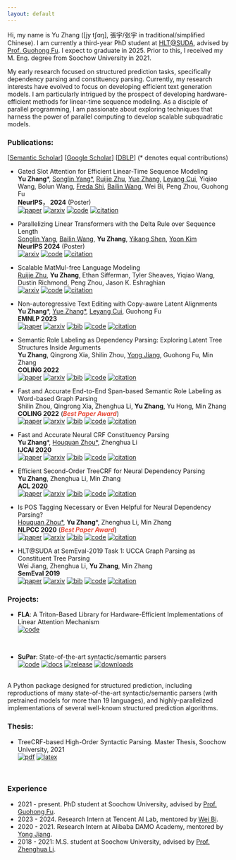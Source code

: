 ```yaml
---
layout: default
---
```


Hi, my name is Yu Zhang ([jy tʃɑŋ], 張宇/张宇 in traditional/simplified Chinese).
I am currently a third-year PhD student at [HLT@SUDA](http://hlt.suda.edu.cn), advised by [Prof. Guohong Fu](http://web.suda.edu.cn/ghfu/).
I expect to graduate in 2025. 
Prior to this, I received my M. Eng. degree from Soochow University in 2021.
  
My early research focused on structured prediction tasks, specifically dependency parsing and constituency parsing. 
Currently, my research interests have evolved to focus on developing efficient text generation models. 
I am particularly intrigued by the prospect of developing hardware-efficient methods for linear-time sequence modeling. 
As a disciple of parallel programming, I am passionate about exploring techniques that harness the power of parallel computing to develop scalable subquadratic models.

### Publications:

[[Semantic Scholar](https://www.semanticscholar.org/author/Yu-Zhang/49890808)] [[Google Scholar](https://scholar.google.com/citations?user=y3JK-1oAAAAJ)] [[DBLP](https://dblp.org/pid/50/671-92.html)] (\* denotes equal contributions)

* Gated Slot Attention for Efficient Linear-Time Sequence Modeling <br>
**Yu Zhang**\*, [Songlin Yang\*](https://sustcsonglin.github.io), [Ruijie Zhu](https://ruijie-zhu.github.io), [Yue Zhang](https://hillzhang1999.github.io), [Leyang Cui](https://nealcly.github.io), Yiqiao Wang, Bolun Wang, [Freda Shi](https://home.ttic.edu/~freda), [Bailin Wang](https://berlino.github.io/), Wei Bi, Peng Zhou, Guohong Fu<br>
**NeurIPS， 2024** (Poster) <br>
[![paper](https://img.shields.io/badge/paper-d6d6d6.svg?style=flat-square)](https://yzhang.site/assets/pubs/gsa.pdf)
[![arxiv](https://img.shields.io/badge/arxiv-d6d6d6.svg?style=flat-square)](https://arxiv.org/abs/2409.07146)
[![code](https://img.shields.io/badge/code-d6d6d6.svg?style=flat-square&logo=github)](https://github.com/sustcsonglin/flash-linear-attention)
[![citation](https://img.shields.io/badge/dynamic/json?label=citation&query=citationCount&url=https%3A%2F%2Fapi.semanticscholar.org%2Fgraph%2Fv1%2Fpaper%2F3d3b13ae755b87aa1425e2294263186bc8723740%3Ffields%3DcitationCount&color=d6d6d6&style=flat-square&logo=semanticscholar)](https://www.semanticscholar.org/paper/Gated-Slot-Attention-for-Efficient-Linear-Time-Zhang-Yang/3d3b13ae755b87aa1425e2294263186bc8723740)

* Parallelizing Linear Transformers with the Delta Rule over Sequence Length <br>
[Songlin Yang](https://sustcsonglin.github.io), [Bailin Wang](https://berlino.github.io), **Yu Zhang**, [Yikang Shen](https://mitibmwatsonailab.mit.edu/people/yikang-shen), [Yoon Kim](https://people.csail.mit.edu/yoonkim) <br>
**NeurIPS 2024** (Poster) <br>
[![arxiv](https://img.shields.io/badge/arxiv-d6d6d6.svg?style=flat-square)](https://arxiv.org/abs/2406.06484)
[![code](https://img.shields.io/badge/code-d6d6d6.svg?style=flat-square&logo=github)](https://github.com/sustcsonglin/flash-linear-attention)
[![citation](https://img.shields.io/badge/dynamic/json?label=citation&query=citationCount&url=https%3A%2F%2Fapi.semanticscholar.org%2Fgraph%2Fv1%2Fpaper%2Fd3d1acfe37fe8d98e06dcf63b6e6dbe90cca061d%3Ffields%3DcitationCount&color=d6d6d6&style=flat-square&logo=semanticscholar)](https://www.semanticscholar.org/paper/Parallelizing-Linear-Transformers-with-the-Delta-Yang-Wang/d3d1acfe37fe8d98e06dcf63b6e6dbe90cca061d)

* Scalable MatMul-free Language Modeling <br>
[Ruijie Zhu](https://ruijie-zhu.github.io), **Yu Zhang**, Ethan Sifferman, Tyler Sheaves, Yiqiao Wang, Dustin Richmond, Peng Zhou, Jason K. Eshraghian <br>
[![arxiv](https://img.shields.io/badge/arxiv-d6d6d6.svg?style=flat-square)](https://arxiv.org/abs/2406.02528)
[![code](https://img.shields.io/badge/code-d6d6d6.svg?style=flat-square&logo=github)](https://github.com/ridgerchu/matmulfreellm/)
[![citation](https://img.shields.io/badge/dynamic/json?label=citation&query=citationCount&url=https%3A%2F%2Fapi.semanticscholar.org%2Fgraph%2Fv1%2Fpaper%2F401c4147375b016d4758cf2dd859232a8271fdcd%3Ffields%3DcitationCount&color=d6d6d6&style=flat-square&logo=semanticscholar)](https://www.semanticscholar.org/paper/Scalable-MatMul-free-Language-Modeling-Zhu-Zhang/401c4147375b016d4758cf2dd859232a8271fdcd)

* Non-autoregressive Text Editing with Copy-aware Latent Alignments <br>
**Yu Zhang**\*, [Yue Zhang\*](https://hillzhang1999.github.io), [Leyang Cui](https://nealcly.github.io), Guohong Fu <br>
**EMNLP 2023** <br>
[![paper](https://img.shields.io/badge/paper-d6d6d6.svg?style=flat-square)](https://yzhang.site/assets/pubs/emnlp/2023/ctc.pdf)
[![arxiv](https://img.shields.io/badge/arxiv-d6d6d6.svg?style=flat-square)](https://arxiv.org/abs/2310.07821)
[![bib](https://img.shields.io/badge/bib-d6d6d6.svg?style=flat-square)](https://yzhang.site/assets/pubs/emnlp/2023/ctc.bib)
[![code](https://img.shields.io/badge/code-d6d6d6.svg?style=flat-square&logo=github)](https://github.com/yzhangcs/ctc-copy)
[![citation](https://img.shields.io/badge/dynamic/json?label=citation&query=citationCount&url=https%3A%2F%2Fapi.semanticscholar.org%2Fgraph%2Fv1%2Fpaper%2F116277fd27c97d50bba2d8023d3c590c1ea8187b%3Ffields%3DcitationCount&color=d6d6d6&style=flat-square&logo=semanticscholar)](https://www.semanticscholar.org/paper/Non-autoregressive-Text-Editing-with-Copy-aware-Zhang-Zhang/116277fd27c97d50bba2d8023d3c590c1ea8187b)

* Semantic Role Labeling as Dependency Parsing: Exploring Latent Tree Structures Inside Arguments <br>
**Yu Zhang**, Qingrong Xia, Shilin Zhou, [Yong Jiang](https://jiangyong.site), Guohong Fu, Min Zhang <br>
**COLING 2022** <br>
[![paper](https://img.shields.io/badge/paper-d6d6d6.svg?style=flat-square)](https://yzhang.site/assets/pubs/coling/2022/crfsrl.pdf)
[![arxiv](https://img.shields.io/badge/arxiv-d6d6d6.svg?style=flat-square)](https://arxiv.org/abs/2110.06865)
[![bib](https://img.shields.io/badge/bib-d6d6d6.svg?style=flat-square)](https://yzhang.site/assets/pubs/coling/2022/crfsrl.bib)
[![code](https://img.shields.io/badge/code-d6d6d6.svg?style=flat-square&logo=github)](https://github.com/yzhangcs/crfsrl)
[![citation](https://img.shields.io/badge/dynamic/json?label=citation&query=citationCount&url=https%3A%2F%2Fapi.semanticscholar.org%2Fgraph%2Fv1%2Fpaper%2F64332d61dfef5ac685500a238b8a79d75152c164%3Ffields%3DcitationCount&color=d6d6d6&style=flat-square&logo=semanticscholar)](https://www.semanticscholar.org/paper/Semantic-Role-Labeling-as-Dependency-Parsing%3A-Tree-Zhang-Xia/64332d61dfef5ac685500a238b8a79d75152c164)

* Fast and Accurate End-to-End Span-based Semantic Role Labeling as Word-based Graph Parsing <br>
Shilin Zhou, Qingrong Xia, Zhenghua Li, **Yu Zhang**, Yu Hong, Min Zhang <br>
**COLING 2022** (<strong><i style="color:#e74d3c">Best Paper Award</i></strong>)<br>
[![paper](https://img.shields.io/badge/paper-d6d6d6.svg?style=flat-square)](https://yzhang.site/assets/pubs/coling/2022/graphsrl.pdf)
[![arxiv](https://img.shields.io/badge/arxiv-d6d6d6.svg?style=flat-square)](https://arxiv.org/abs/2112.02970)
[![bib](https://img.shields.io/badge/bib-d6d6d6.svg?style=flat-square)](https://yzhang.site/assets/pubs/coling/2022/graphsrl.bib)
[![code](https://img.shields.io/badge/code-d6d6d6.svg?style=flat-square&logo=github)](https://github.com/zsLin177/SRL-as-GP)
[![citation](https://img.shields.io/badge/dynamic/json?label=citation&query=citationCount&url=https%3A%2F%2Fapi.semanticscholar.org%2Fgraph%2Fv1%2Fpaper%2Fea9a2d14672c3cc0ff92510386f46fb2b152570c%3Ffields%3DcitationCount&color=d6d6d6&style=flat-square&logo=semanticscholar)](https://www.semanticscholar.org/paper/Fast-and-Accurate-End-to-End-Span-based-Semantic-as-Zhou-Xia/ea9a2d14672c3cc0ff92510386f46fb2b152570c)

* Fast and Accurate Neural CRF Constituency Parsing <br>
**Yu Zhang**\*, [Houquan Zhou\*](https://cv.hqzhou.com), Zhenghua Li <br>
**IJCAI 2020** <br>
[![paper](https://img.shields.io/badge/paper-d6d6d6.svg?style=flat-square)](https://yzhang.site/assets/pubs/ijcai/2020/crfpar.pdf)
[![arxiv](https://img.shields.io/badge/arxiv-d6d6d6.svg?style=flat-square)](https://arxiv.org/abs/2008.03736)
[![bib](https://img.shields.io/badge/bib-d6d6d6.svg?style=flat-square)](https://yzhang.site/assets/pubs/ijcai/2020/crfpar.bib)
[![code](https://img.shields.io/badge/code-d6d6d6.svg?style=flat-square&logo=github)](https://github.com/yzhangcs/crfpar)
[![citation](https://img.shields.io/badge/dynamic/json?label=citation&query=citationCount&url=https%3A%2F%2Fapi.semanticscholar.org%2Fgraph%2Fv1%2Fpaper%2F46fe2ae301aeb75b25ebca0bdc26132ca46f5101%3Ffields%3DcitationCount&color=d6d6d6&style=flat-square&logo=semanticscholar)](https://www.semanticscholar.org/paper/Fast-and-Accurate-Neural-CRF-Constituency-Parsing-Zhang-Zhou/46fe2ae301aeb75b25ebca0bdc26132ca46f5101)

* Efficient Second-Order TreeCRF for Neural Dependency Parsing <br>
**Yu Zhang**, Zhenghua Li, Min Zhang <br>
**ACL 2020** <br>
[![paper](https://img.shields.io/badge/paper-d6d6d6.svg?style=flat-square)](https://yzhang.site/assets/pubs/acl/2020/crfpar.pdf)
[![arxiv](https://img.shields.io/badge/arxiv-d6d6d6.svg?style=flat-square)](https://arxiv.org/abs/2005.00975)
[![bib](https://img.shields.io/badge/bib-d6d6d6.svg?style=flat-square)](https://yzhang.site/assets/pubs/acl/2020/crfpar.bib)
[![code](https://img.shields.io/badge/code-d6d6d6.svg?style=flat-square&logo=github)](https://github.com/yzhangcs/crfpar)
[![citation](https://img.shields.io/badge/dynamic/json?label=citation&query=citationCount&url=https%3A%2F%2Fapi.semanticscholar.org%2Fgraph%2Fv1%2Fpaper%2Fce18780963b067a1295fc847e7ab33f2fcbfaca1%3Ffields%3DcitationCount&color=d6d6d6&style=flat-square&logo=semanticscholar)](https://www.semanticscholar.org/paper/Efficient-Second-Order-TreeCRF-for-Neural-Parsing-Zhang-Li/ce18780963b067a1295fc847e7ab33f2fcbfaca1)

* Is POS Tagging Necessary or Even Helpful for Neural Dependency Parsing?<br>
[Houquan Zhou\*](https://cv.hqzhou.com), **Yu Zhang**\*, Zhenghua Li, Min Zhang <br>
**NLPCC 2020** (<strong><i style="color:#e74d3c">Best Paper Award</i></strong>)<br>
[![paper](https://img.shields.io/badge/paper-d6d6d6.svg?style=flat-square)](https://yzhang.site/assets/pubs/nlpcc/2020/posdep.pdf)
[![arxiv](https://img.shields.io/badge/arxiv-d6d6d6.svg?style=flat-square)](https://arxiv.org/abs/2003.03204)
[![bib](https://img.shields.io/badge/bib-d6d6d6.svg?style=flat-square)](https://yzhang.site/assets/pubs/nlpcc/2020/posdep.bib)
[![code](https://img.shields.io/badge/code-d6d6d6.svg?style=flat-square&logo=github)](https://github.com/Jacob-Zhou/stack-parser)
[![citation](https://img.shields.io/badge/dynamic/json?label=citation&query=citationCount&url=https%3A%2F%2Fapi.semanticscholar.org%2Fgraph%2Fv1%2Fpaper%2F3bb577d87ae8e0d45a223f65db24ab479fbda174%3Ffields%3DcitationCount&color=d6d6d6&style=flat-square&logo=semanticscholar)](https://www.semanticscholar.org/paper/Is-POS-Tagging-Necessary-or-Even-Helpful-for-Neural-Zhang-Li/3bb577d87ae8e0d45a223f65db24ab479fbda174)

* HLT@SUDA at SemEval-2019 Task 1: UCCA Graph Parsing as Constituent Tree Parsing <br>
Wei Jiang, Zhenghua Li, **Yu Zhang**, Min Zhang <br>
**SemEval 2019** <br>
[![paper](https://img.shields.io/badge/paper-d6d6d6?style=flat-square)](https://yzhang.site/assets/pubs/semeval/2019/const.pdf)
[![arxiv](https://img.shields.io/badge/arxiv-d6d6d6.svg?style=flat-square)](https://arxiv.org/abs/1903.04153)
[![bib](https://img.shields.io/badge/bib-d6d6d6.svg?style=flat-square)](https://yzhang.site/assets/pubs/semeval/2019/const.bib)
[![code](https://img.shields.io/badge/code-d6d6d6?style=flat-square&logo=github)](https://github.com/SUDA-LA/ucca-parser)
[![citation](https://img.shields.io/badge/dynamic/json?label=citation&query=citationCount&url=https%3A%2F%2Fapi.semanticscholar.org%2Fgraph%2Fv1%2Fpaper%2F9c690b828a508635506018ddbd03d63d4e08a380%3Ffields%3DcitationCount&color=d6d6d6&style=flat-square&logo=semanticscholar)](https://www.semanticscholar.org/paper/HLT%40SUDA-at-SemEval-2019-Task-1%3A-UCCA-Graph-Parsing-Jiang-Zhang/9c690b828a508635506018ddbd03d63d4e08a380)

### Projects:

* **FLA**: A Triton-Based Library for Hardware-Efficient Implementations of Linear Attention Mechanism <br>
[![code](https://img.shields.io/badge/code-orange?style=flat-square&logo=github)](https://github.com/sustcsonglin/flash-linear-attention)
<br>

* **SuPar**: State-of-the-art syntactic/semantic parsers <br>
[![code](https://img.shields.io/badge/code-orange?style=flat-square&logo=github)](https://github.com/yzhangcs/parser)
[![docs](https://img.shields.io/github/actions/workflow/status/yzhangcs/parser/pages.yml?branch=main&label=docs&style=flat-square)](https://parser.yzhang.site)
[![release](https://img.shields.io/github/v/release/yzhangcs/parser?style=flat-square)](https://github.com/yzhangcs/parser/releases)
[![downloads](https://img.shields.io/github/downloads/yzhangcs/parser/total?style=flat-square)](https://pypistats.org/packages/supar)
<br>
A Python package designed for structured prediction, including reproductions of many state-of-the-art syntactic/semantic parsers (with pretrained models for more than 19 languages), and highly-parallelized implementations of several well-known structured prediction algorithms.

### Thesis:

* TreeCRF-based High-Order Syntactic Parsing. Master Thesis, Soochow University, 2021 <br>
[![pdf](https://img.shields.io/badge/pdf-d6d6d6?style=flat-square)](https://yzhang.site/assets/pubs/master-thesis.pdf)
[![latex](https://img.shields.io/badge/latex-d6d6d6?style=flat-square&logo=github)](https://github.com/yzhangcs/master-thesis)
<br>

### Experience

* 2021 - present. PhD student at Soochow University, advised by [Prof. Guohong Fu](http://web.suda.edu.cn/ghfu/).
* 2023 - 2024. Research Intern at Tencent AI Lab, mentored by [Wei Bi](https://scholar.google.com/citations?user=aSJcgQMAAAAJ&hl=en).
* 2020 - 2021. Research Intern at Alibaba DAMO Academy, mentored by [Yong Jiang](http://jiangyong.site).
* 2018 - 2021: M.S. student at Soochow University, advised by [Prof. Zhenghua Li](http://hlt.suda.edu.cn/~zhli).
